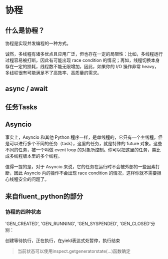 # 协程



## 什么是协程？

协程是实现并发编程的一种方式。

诚然，多线程有诸多优点且应用广泛，但也存在一定的局限性：比如，多线程运行过程容易被打断，因此有可能出现 race condition 的情况；再如，线程切换本身存在一定的损耗，线程数不能无限增加，因此，如果你的 I/O 操作非常 heavy，多线程很有可能满足不了高效率、高质量的需求。

## async / await



## 任务Tasks



## Asyncio

事实上，Asyncio 和其他 Python 程序一样，是单线程的，它只有一个主线程，但是可以进行多个不同的任务（task），这里的任务，就是特殊的 future 对象。这些不同的任务，被一个叫做 event loop 的对象所控制。你可以把这里的任务，类比成多线程版本里的多个线程。

值得一提的是，对于 Asyncio 来说，它的任务在运行时不会被外部的一些因素打断，因此 Asyncio 内的操作不会出现 race condition 的情况，这样你就不需要担心线程安全的问题了。



## 来自fluent_python的部分

### 协程的四种状态

'GEN_CREATED', 'GEN_RUNNING', 'GEN_SYSPENDED', 'GEN_CLOSED'分别：

创建等待执行，正在执行，在yield表达式处暂停，执行结束

> 当前状态可以使用inspect.getgeneratorstate(...)函数确定

